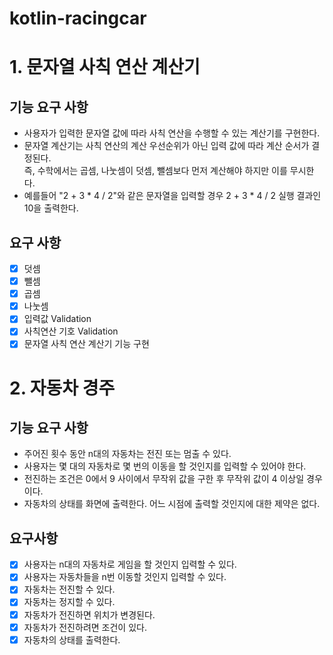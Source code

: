 # kotlin-racingcar

# 1. 문자열 사칙 연산 계산기
## 기능 요구 사항
* 사용자가 입력한 문자열 값에 따라 사칙 연산을 수행할 수 있는 계산기를 구현한다.
* 문자열 계산기는 사칙 연산의 계산 우선순위가 아닌 입력 값에 따라 계산 순서가 결정된다.  
즉, 수학에서는 곱셈, 나눗셈이 덧셈, 뺄셈보다 먼저 계산해야 하지만 이를 무시한다.
* 예를들어 "2 + 3 * 4 / 2"와 같은 문자열을 입력할 경우 2 + 3 * 4 / 2 실행 결과인 10을 출력한다.

## 요구 사항
- [X] 덧셈
- [X] 뺄셈
- [X] 곱셈
- [X] 나눗셈
- [X] 입력값 Validation
- [X] 사칙연산 기호 Validation
- [X] 문자열 사칙 연산 계산기 기능 구현 

# 2. 자동차 경주
## 기능 요구 사항
* 주어진 횟수 동안 n대의 자동차는 전진 또는 멈출 수 있다.
* 사용자는 몇 대의 자동차로 몇 번의 이동을 할 것인지를 입력할 수 있어야 한다. 
* 전진하는 조건은 0에서 9 사이에서 무작위 값을 구한 후 무작위 값이 4 이상일 경우이다. 
* 자동차의 상태를 화면에 출력한다. 어느 시점에 출력할 것인지에 대한 제약은 없다.

## 요구사항
- [X] 사용자는 n대의 자동차로 게임을 할 것인지 입력할 수 있다.
- [X] 사용자는 자동차들을 n번 이동할 것인지 입력할 수 있다.
- [X] 자동차는 전진할 수 있다.
- [X] 자동차는 정지할 수 있다.
- [X] 자동차가 전진하면 위치가 변경된다.
- [X] 자동차가 전진하려면 조건이 있다.
- [X] 자동차의 상태를 출력한다.
